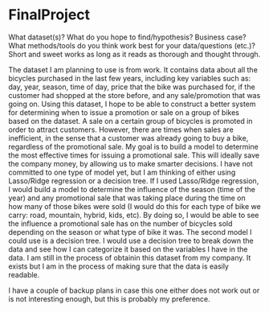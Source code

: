 # FinalProject
What dataset(s)?
What do you hope to find/hypothesis?
Business case?
What methods/tools do you think work best for your data/questions (etc.)? 
Short and sweet works as long as it reads as thorough and thought through.

The dataset I am planning to use is from work. It contains data about all the bicycles purchased in the last few years, including key variables such as: day, year, season, time of day, price that the bike was purchased for, if the customer had shopped at the store before, and any sale/promotion that was going on. Using this dataset, I hope to be able to construct a better system for determining when to issue a promotion or sale on a group of bikes based on the dataset. A sale on a certain group of bicycles is promoted in order to attract customers. However, there are times when sales are inefficient, in the sense that a customer was already going to buy a bike, regardless of the promotional sale. My goal is to build a model to determine the most effective times for issuing a promotional sale. This will ideally save the company money, by allowing us to make smarter decisions. I have not committed to one type of model yet, but I am thinking of either using Lasso/Ridge regression or a decision tree. If I used Lasso/Ridge regression, I would build a model to determine the influence of the season (time of the year) and any promotional sale that was taking place during the time on how many of those bikes were sold (I would do this for each type of bike we carry: road, mountain, hybrid, kids, etc). By doing so, I would be able to see the influence a promotional sale has on the number of bicycles sold depending on the season or what type of bike it was. The second model I could use is a decision tree. I would use a decision tree to break down the data and see how I can categorize it based on the variables I have in the data. I am still in the process of obtainin this dataset from my company. It exists but I am in the process of making sure that the data is easily readable.

I have a couple of backup plans in case this one either does not work out or is not interesting enough, but this is 
probably my preference.
